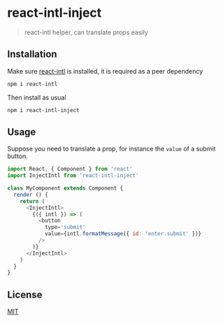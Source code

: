 # react-intl-inject

> react-intl helper, can translate props easily

## Installation

Make sure [react-intl] is installed, it is required as a peer dependency

```bash
npm i react-intl
```

Then install as usual

```bash
npm i react-intl-inject
```

## Usage

Suppose you need to translate a prop, for instance the `value` of a submit button.

```javascript
import React, { Component } from 'react'
import InjectIntl from 'react-intl-inject'

class MyComponent extends Component {
  render () {
    return (
      <InjectIntl>
        {({ intl }) => (
          <button
            type='submit'
            value={intl.formatMessage({ id: 'enter.submit' })}
          />
        )}
      </InjectIntl>
    )
  }
}
```

## License

[MIT](http://g14n.info/mit-license)

[react-intl]: https://github.com/yahoo/react-intl "yahoo/react-intl"

